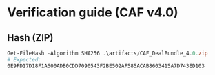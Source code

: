 # Verification guide (CAF v4.0)

## Hash (ZIP)
```powershell
Get-FileHash -Algorithm SHA256 .\artifacts/CAF_DealBundle_4.0.zip
# Expected:
0E9FD17D18F1A600ADB0CDD7090543F2BE502AF585ACAB8603415A7D743ED103
```
